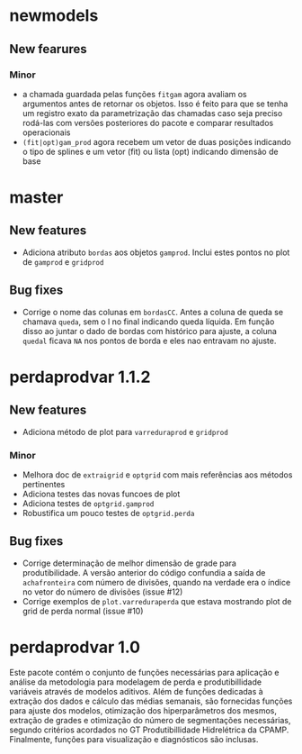 # newmodels

## New fearures

### Minor

* a chamada guardada pelas funções `fitgam` agora avaliam os argumentos antes de retornar os 
  objetos. Isso é feito para que se tenha um registro exato da parametrização das chamadas caso seja preciso rodá-las com versões posteriores do pacote e comparar resultados operacionais
* `(fit|opt)gam_prod` agora recebem um vetor de duas posições indicando o tipo de splines e um vetor
  (fit) ou lista (opt) indicando dimensão de base

# master 

## New features

* Adiciona atributo `bordas` aos objetos `gamprod`. Inclui estes pontos no plot de `gamprod` e 
  `gridprod`

## Bug fixes

* Corrige o nome das colunas em `bordasCC`. Antes a coluna de queda se chamava `queda`, sem o l no 
  final indicando queda líquida. Em função disso ao juntar o dado de bordas com histórico para 
  ajuste, a coluna `quedal` ficava `NA` nos pontos de borda e eles nao entravam no ajuste.

# perdaprodvar 1.1.2

## New features

* Adiciona método de plot para `varreduraprod` e `gridprod`

### Minor 

* Melhora doc de `extraigrid` e `optgrid` com mais referências aos métodos pertinentes
* Adiciona testes das novas funcoes de plot
* Adiciona testes de `optgrid.gamprod`
* Robustifica um pouco testes de `optgrid.perda`

## Bug fixes

* Corrige determinação de melhor dimensão de grade para produtibilidade. A versão anterior do código
  confundia a saída de `achafronteira` com número de divisões, quando na verdade era o índice no 
  vetor do número de divisões (issue #12)
* Corrige exemplos de `plot.varreduraperda` que estava mostrando plot de grid de perda normal 
  (issue #10)

# perdaprodvar 1.0

Este pacote contém o conjunto de funções necessárias para aplicação e análise da metodologia para
modelagem de perda e produtibillidade variáveis através de modelos aditivos. Além de funções
dedicadas à extração dos dados e cálculo das médias semanais, são fornecidas funções para ajuste dos
modelos, otimização dos hiperparâmetros dos mesmos, extração de grades e otimização do número de
segmentações necessárias, segundo critérios acordados no GT Produtibillidade Hidrelétrica da CPAMP.
Finalmente, funções para visualização e diagnósticos são inclusas.